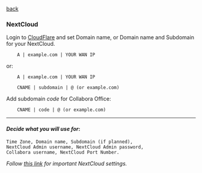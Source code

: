 <p align="left">
  <a href="https://github.com/vdarkobar/cloud/tree/main?tab=readme-ov-file#self-hosted-homelab-cloud">back</a>
  <br>
</p> 
  
### NextCloud
  
Login to <a href="https://dash.cloudflare.com/">CloudFlare</a> and set Domain name, or Domain name and Subdomain for your NextCloud.
```
    A | example.com | YOUR WAN IP
```
or:
```
    A | example.com | YOUR WAN IP
```
```
    CNAME | subdomain | @ (or example.com)
```
Add subdomain *code* for Collabora Office:
```
    CNAME | code | @ (or example.com)
```
  
---
  
#### *Decide what you will use for*:
```
Time Zone, Domain name, Subdomain (if planned),
NextCloud Admin username, NextCloud Admin password,
Collabora username, NextCloud Port Number.
```

  
*Follow <i><a href="https://github.com/vdarkobar/cloud/blob/main/misc/nc-settings.md">this link</a></i> for important NextCloud settings.*
  
